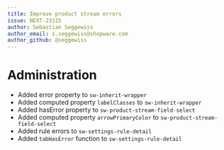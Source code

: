```yaml
---
title: Improve product stream errors
issue: NEXT-23315
author: Sebastian Seggewiss
author_email: s.seggewiss@shopware.com
author_github: @seggewiss
---
```

# Administration
* Added error property to  `sw-inherit-wrapper`
* Added computed property `labelClasses` to `sw-inherit-wrapper`
* Added hasError property to `sw-product-stream-field-select`
* Added computed property `arrowPrimaryColor` to `sw-product-stream-field-select`
* Added rule errors to `sw-settings-rule-detail`
* Added `tabHasError` function to `sw-settings-rule-detail`
